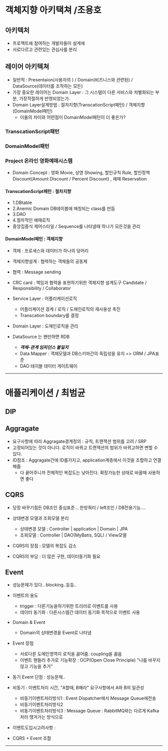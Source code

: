 # 객체지향 아키택쳐 /조용호

## 아키텍처
- 프로젝트에 참여하는 개발자들이 설계에
- 서로다르고 관련있는 관심사를 분리

## 레이어 아키텍쳐
- 일반적 : Presentaion(사용자의 ) / Domain(비즈니스와 관련된) / DataSource(데이터를 조작하는 모든)
- 가장 중요한 레이어는 Domain Layer : 그 시스템이 다른 서비스와 차별화되는 부분, 가장적절하게 반영되었는가.
- Domain Layer설계방법 : 절차지향(TranscationScript패턴) / 객체지향(DomainModel패턴)
   - 이둘의 차이와 어떤점이 DomainModel패턴이 더 좋은가?

### TranscationScript패턴

### DomainModel패턴

### Project 온라인 영화예매시스템
- Domain Concept : 영화 Movie, 상영 Showing, 할인규칙 Rule, 할인정책 Discount(Amount Discount / Percent Discount) , 예매 Reservation

#### TranscationScript패턴 : 절차지향
- 1.DBtable
- 2.Anemic Domain DB테이블에 매칭되는 class를 만듬
- 3.DAO
- 4.절차적인 예매로직
- 중앙집중식 제어스타일 / Sequence를 나타낼때 하나가 모든것을 관리

#### DomainModel패턴 : 객체지향
- 객체 : 프로세스와 데이터가 하나의 덩어리
- 객체지향설계 : 협력하는 객체들의 공동체
- 협력 : Message sending

- CRC card : 책임과 협력을 표현하기위한 객체지향 설계도구 Candidate / Responsibility / Collaborator

- Service Layer : 어플리케이션로직
   - 어플리케이션 경계 / 로직 / 도매인로직의 재사용성 촉진
   - Transcation boundary를 결정
- Domain Layer : 도매인로직을 관리

- DataSource 는 왠만하면 RDB
   - ***객체-관계 임피던스 불일치***
   - Data Mapper : 객체모델과 DB스키마간의 독립성을 유지 => ORM / JPA표준
   - DAO 테이블 데이터 게이트웨이

---

# 애플리케이션 / 최범균

## DIP

## Aggragate
- 요구사항에 따라 Aggragate경계정의 : 규칙, 트랜잭션 범위를 고려 / SRP
- 고정되어있는 것이 아니다. 로직이 바뀌고 트랜잭션의 범위가 바뀌고하면 변할 수 있다.
- ID참조 : Aggragate간에 ID를가지고, application계층에서 이것을 조합하고 연결해줌
   - 다 끝어주니까 전체적인 복잡도는 낮아진다. 확장가능한 상태로 바꿀때 사용하면 좋다

## CQRS
- 당장 바꾸기힘든 DB조인 중심표준... 한방쿼리 / left조인 / DB전용기능....
- 상태변경 모델과 조회모델 분리
   - 상태변경 모델 : Controller | application | Domain | JPA
   - 조회모델 : Controller | DAO(MyBatis, SQL) / View모델

- CQRS의 장점 : 모델의 복잡도 감소
- CQRS의 부담 : 더 많은 구현, 데이터동기화 필요

## Event
- 성능문제가 있다.. blocking..등등..
- 이벤트의 용도
   - trigger : 다른기능을하기위한 트리러로 이벤트를 사용
   - 데이터 동기화 : 다른시스템간 데이터 동기화 목적으로 이벤트 사용
- Domain & Event
   - Domain의 상태변경을 Event로 나타냄

- Event 장점
   - 서로다른 도메인영역이 로직을 끓어줌. coupling을 끓음
   - 이벤트 핸들러 추가로 기능확장 : OCP(Open Close Principle) "나를 바꾸지 않고 기능을 추가"
- 동기 Event 단점 : 성능문제..
- 비동기 : 이벤트처리 시간, "A할때, B해라" 요구사항에서 A와 B의 일관성
   - 비동기이벤트처리방식1 : Event Dispatcher에서 Message Queue에전송
   - 비동기이벤트처리방식2
   - 비동기이벤트처리방식3 : Message Queue : RabbitMQ와는 다르게 Kafka처러 땡겨가는 방식으로
- 이벤트도입시고려사항 :

- CQRS + Event 조합

---
